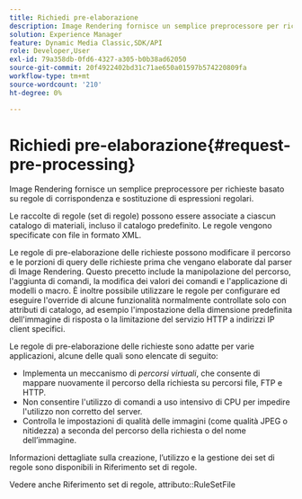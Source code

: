 ```yaml
---
title: Richiedi pre-elaborazione
description: Image Rendering fornisce un semplice preprocessore per richieste basato su regole di corrispondenza e sostituzione di espressioni regolari.
solution: Experience Manager
feature: Dynamic Media Classic,SDK/API
role: Developer,User
exl-id: 79a358db-0fd6-4327-a305-b0b38ad62050
source-git-commit: 20f4922402bd31c71ae650a01597b574220809fa
workflow-type: tm+mt
source-wordcount: '210'
ht-degree: 0%

---
```


# Richiedi pre-elaborazione{#request-pre-processing}

Image Rendering fornisce un semplice preprocessore per richieste basato su regole di corrispondenza e sostituzione di espressioni regolari.

Le raccolte di regole (set di regole) possono essere associate a ciascun catalogo di materiali, incluso il catalogo predefinito. Le regole vengono specificate con file in formato XML.

Le regole di pre-elaborazione delle richieste possono modificare il percorso e le porzioni di query delle richieste prima che vengano elaborate dal parser di Image Rendering. Questo precetto include la manipolazione del percorso, l&#39;aggiunta di comandi, la modifica dei valori dei comandi e l&#39;applicazione di modelli o macro. È inoltre possibile utilizzare le regole per configurare ed eseguire l&#39;override di alcune funzionalità normalmente controllate solo con attributi di catalogo, ad esempio l&#39;impostazione della dimensione predefinita dell&#39;immagine di risposta o la limitazione del servizio HTTP a indirizzi IP client specifici.

Le regole di pre-elaborazione delle richieste sono adatte per varie applicazioni, alcune delle quali sono elencate di seguito:

* Implementa un meccanismo di *percorsi virtuali*, che consente di mappare nuovamente il percorso della richiesta su percorsi file, FTP e HTTP.
* Non consentire l&#39;utilizzo di comandi a uso intensivo di CPU per impedire l&#39;utilizzo non corretto del server.
* Controlla le impostazioni di qualità delle immagini (come qualità JPEG o nitidezza) a seconda del percorso della richiesta o del nome dell’immagine.

Informazioni dettagliate sulla creazione, l’utilizzo e la gestione dei set di regole sono disponibili in Riferimento set di regole.

Vedere anche Riferimento set di regole, attributo::RuleSetFile
